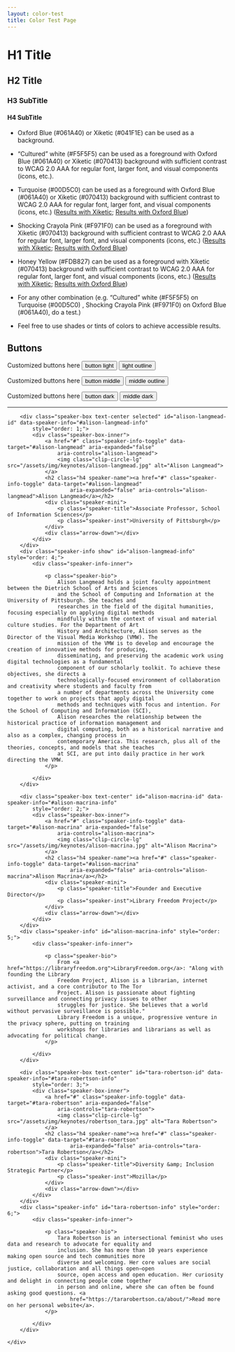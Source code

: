 ```yaml
---
layout: color-test
title: Color Test Page
---
```


# H1 Title
## H2 Title
### H3 SubTitle
#### H4 SubTitle

- Oxford Blue (#061A40) or Xiketic (#041F1E) can be used as a background.

- “Cultured” white (#F5F5F5) can be used as a foreground with Oxford Blue (#061A40) or Xiketic (#070413) background with sufficient contrast to WCAG 2.0 AAA for regular font, larger font, and visual components (icons, etc.).

- Turquoise (#00D5C0) can be used as a foreground with Oxford Blue (#061A40) or Xiketic (#070413) background with sufficient contrast to WCAG 2.0 AAA for regular font, larger font, and visual components (icons, etc.) ([Results with Xiketic](https://webaim.org/resources/contrastchecker/?fcolor=00D5C0&bcolor=070413); [Results with Oxford Blue](https://webaim.org/resources/contrastchecker/?fcolor=00D5C0&bcolor=061A40))

- Shocking Crayola Pink (#F971F0) can be used as a foreground with Xiketic (#070413) background with sufficient contrast to WCAG 2.0 AAA for regular font, larger font, and visual components (icons, etc.) ([Results with Xiketic](https://webaim.org/resources/contrastchecker/?fcolor=F971F0&bcolor=070413); [Results with Oxford Blue](https://webaim.org/resources/contrastchecker/?fcolor=F971F0&bcolor=061A40))

- Honey Yellow (#FDB827) can be used as a foreground with Xiketic (#070413) background with sufficient contrast to WCAG 2.0 AAA for regular font, larger font, and visual components (icons, etc.) ([Results with Xiketic](https://webaim.org/resources/contrastchecker/?fcolor=FDB827&bcolor=070413); [Results with Oxford Blue](https://webaim.org/resources/contrastchecker/?fcolor=FDB827&bcolor=061A40))

- For any other combination (e.g. “Cultured” white (#F5F5F5) on Turquoise (#00D5C0) , Shocking Crayola Pink (#F971F0) on Oxford Blue (#061A40), do a test.)

- Feel free to use shades or tints of colors to achieve accessible results.


## Buttons
<div class="mt-5">
    <p>Customized buttons here <button class="btn ct-btn-light">button light</button> <button type="button" class="btn ct-btn-outline-light">light outline</button></p>
    <p>Customized buttons here <button class="btn ct-btn-middle">button middle</button> <button type="button" class="btn ct-btn-outline-middle">middle outline</button></p>
    <p>Customized buttons here <button class="btn ct-btn-dark">button dark</button> <button type="button" class="btn ct-btn-outline-dark">middle dark</button></p>
</div>

---

<div class="row">
    <div class="col-12 speaker-sequence sequence">

        <div class="speaker-box text-center selected" id="alison-langmead-id" data-speaker-info="#alison-langmead-info"
            style="order: 1;">
            <div class="speaker-box-inner">
                <a href="#" class="speaker-info-toggle" data-target="#alison-langmead" aria-expanded="false"
                    aria-controls="alison-langmead">
                    <img class="clip-circle-lg" src="/assets/img/keynotes/alison-langmead.jpg" alt="Alison Langmead">
                </a>
                <h2 class="h4 speaker-name"><a href="#" class="speaker-info-toggle" data-target="#alison-langmead"
                        aria-expanded="false" aria-controls="alison-langmead">Alison Langmead</a></h2>
                <div class="speaker-mini">
                    <p class="speaker-title">Associate Professor, School of Information Sciences</p>
                    <p class="speaker-inst">University of Pittsburgh</p>
                </div>
                <div class="arrow-down"></div>
            </div>
        </div>
        <div class="speaker-info show" id="alison-langmead-info" style="order: 4;">
            <div class="speaker-info-inner">

                <p class="speaker-bio">
                    Alison Langmead holds a joint faculty appointment between the Dietrich School of Arts and Sciences
                    and the School of Computing and Information at the University of Pittsburgh. She teaches and
                    researches in the field of the digital humanities, focusing especially on applying digital methods
                    mindfully within the context of visual and material culture studies. For the Department of Art
                    History and Architecture, Alison serves as the Director of the Visual Media Workshop (VMW). The
                    mission of the VMW is to develop and encourage the creation of innovative methods for producing,
                    disseminating, and preserving the academic work using digital technologies as a fundamental
                    component of our scholarly toolkit. To achieve these objectives, she directs a
                    technologically-focused environment of collaboration and creativity where students and faculty from
                    a number of departments across the University come together to work on projects that apply digital
                    methods and techniques with focus and intention. For the School of Computing and Information (SCI),
                    Alison researches the relationship between the historical practice of information management and
                    digital computing, both as a historical narrative and also as a complex, changing process in
                    contemporary America. This research, plus all of the theories, concepts, and models that she teaches
                    at SCI, are put into daily practice in her work directing the VMW.
                </p>

            </div>
        </div>

        <div class="speaker-box text-center" id="alison-macrina-id" data-speaker-info="#alison-macrina-info"
            style="order: 2;">
            <div class="speaker-box-inner">
                <a href="#" class="speaker-info-toggle" data-target="#alison-macrina" aria-expanded="false"
                    aria-controls="alison-macrina">
                    <img class="clip-circle-lg" src="/assets/img/keynotes/alison-macrina.jpg" alt="Alison Macrina">
                </a>
                <h2 class="h4 speaker-name"><a href="#" class="speaker-info-toggle" data-target="#alison-macrina"
                        aria-expanded="false" aria-controls="alison-macrina">Alison Macrina</a></h2>
                <div class="speaker-mini">
                    <p class="speaker-title">Founder and Executive Director</p>
                    <p class="speaker-inst">Library Freedom Project</p>
                </div>
                <div class="arrow-down"></div>
            </div>
        </div>
        <div class="speaker-info" id="alison-macrina-info" style="order: 5;">
            <div class="speaker-info-inner">

                <p class="speaker-bio">
                    From <a href="https://libraryfreedom.org">LibraryFreedom.org</a>: "Along with founding the Library
                    Freedom Project, Alison is a librarian, internet activist, and a core contributor to The Tor
                    Project. Alison is passionate about fighting surveillance and connecting privacy issues to other
                    struggles for justice. She believes that a world without pervasive surveillance is possible."
                    Library Freedom is a unique, progressive venture in the privacy sphere, putting on training
                    workshops for libraries and librarians as well as advocating for political change.
                </p>

            </div>
        </div>

        <div class="speaker-box text-center" id="tara-robertson-id" data-speaker-info="#tara-robertson-info"
            style="order: 3;">
            <div class="speaker-box-inner">
                <a href="#" class="speaker-info-toggle" data-target="#tara-robertson" aria-expanded="false"
                    aria-controls="tara-robertson">
                    <img class="clip-circle-lg" src="/assets/img/keynotes/robertson_tara.jpg" alt="Tara Robertson">
                </a>
                <h2 class="h4 speaker-name"><a href="#" class="speaker-info-toggle" data-target="#tara-robertson"
                        aria-expanded="false" aria-controls="tara-robertson">Tara Robertson</a></h2>
                <div class="speaker-mini">
                    <p class="speaker-title">Diversity &amp; Inclusion Strategic Partner</p>
                    <p class="speaker-inst">Mozilla</p>
                </div>
                <div class="arrow-down"></div>
            </div>
        </div>
        <div class="speaker-info" id="tara-robertson-info" style="order: 6;">
            <div class="speaker-info-inner">

                <p class="speaker-bio">
                    Tara Robertson is an intersectional feminist who uses data and research to advocate for equality and
                    inclusion. She has more than 10 years experience making open source and tech communities more
                    diverse and welcoming. Her core values are social justice, collaboration and all things open–open
                    source, open access and open education. Her curiosity and delight in connecting people come together
                    in person and online, where she can often be found asking good questions. <a
                        href="https://tararobertson.ca/about/">Read more on her personal website</a>.
                </p>

            </div>
        </div>

    </div>
</div>
